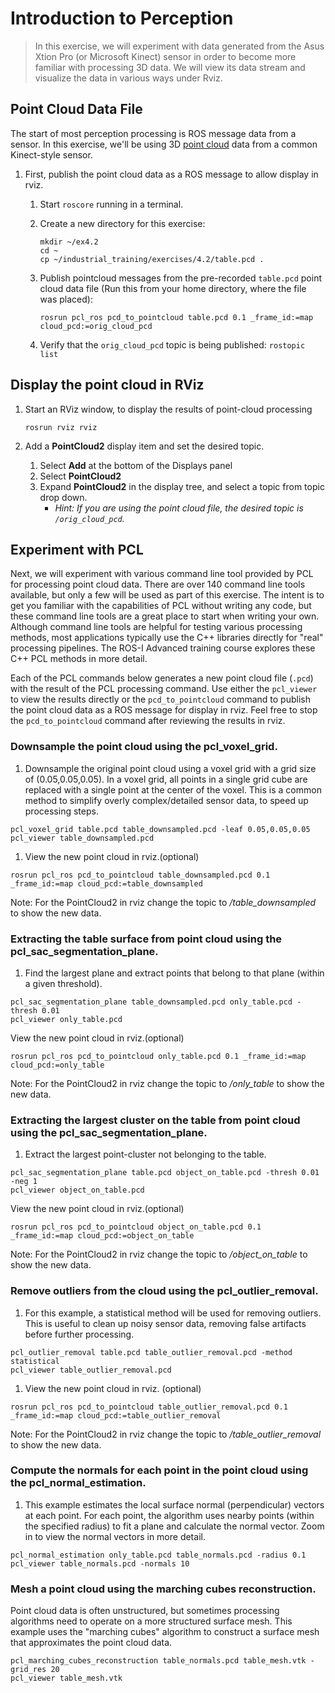 # Introduction to Perception
>In this exercise, we will experiment with data generated from the Asus Xtion Pro (or Microsoft Kinect) sensor in order to become more familiar with processing 3D data. We will view its data stream and visualize the data in various ways under Rviz.

## Point Cloud Data File
The start of most perception processing is ROS message data from a sensor.  In this exercise, we'll be using 3D [point cloud](http://docs.ros.org/api/sensor_msgs/html/msg/PointCloud2.html) data from a common Kinect-style sensor.

1. First, publish the point cloud data as a ROS message to allow display in rviz.

   1. Start `roscore` running in a terminal.
   1. Create a new directory for this exercise:
      ```
      mkdir ~/ex4.2
      cd ~
      cp ~/industrial_training/exercises/4.2/table.pcd .
      ```
      
   1. Publish pointcloud messages from the pre-recorded `table.pcd` point cloud data file (Run this from your home directory, where the file was placed):
      ```
      rosrun pcl_ros pcd_to_pointcloud table.pcd 0.1 _frame_id:=map cloud_pcd:=orig_cloud_pcd
      ```
   1. Verify that the `orig_cloud_pcd` topic is being published: `rostopic list`

## Display the point cloud in RViz

1. Start an RViz window, to display the results of point-cloud processing
   ```
   rosrun rviz rviz
   ```

1. Add a **PointCloud2** display item and set the desired topic.
   1. Select **Add** at the bottom of the Displays panel
   1. Select **PointCloud2**
   1. Expand **PointCloud2** in the display tree, and select a topic from topic drop down.
      * _Hint: If you are using the point cloud file, the desired topic is `/orig_cloud_pcd`._

## Experiment with PCL
   Next, we will experiment with various command line tool provided by PCL for processing point cloud data. There are over 140 command line tools available, but only a few will be used as part of this exercise. The intent is to get you familiar with the capabilities of PCL without writing any code, but these command line tools are a great place to start when writing your own.  Although command line tools are helpful for testing various processing methods, most applications typically use the C++ libraries directly for "real" processing pipelines.  The ROS-I Advanced training course explores these C++ PCL methods in more detail.
   
   Each of the PCL commands below generates a new point cloud file (`.pcd`) with the result of the PCL processing command.  Use either the `pcl_viewer` to view the results directly or the `pcd_to_pointcloud` command to publish the point cloud data as a ROS message for display in rviz.  Feel free to stop the `pcd_to_pointcloud` command after reviewing the results in rviz.

### Downsample the point cloud using the pcl_voxel_grid.

1. Downsample the original point cloud using a voxel grid with a grid size of (0.05,0.05,0.05).  In a voxel grid, all points in a single grid cube are replaced with a single point at the center of the voxel.  This is a common method to simplify overly complex/detailed sensor data, to speed up processing steps.
  ```
  pcl_voxel_grid table.pcd table_downsampled.pcd -leaf 0.05,0.05,0.05
  pcl_viewer table_downsampled.pcd
  ```

1. View the new point cloud in rviz.(optional)
  ```
  rosrun pcl_ros pcd_to_pointcloud table_downsampled.pcd 0.1 _frame_id:=map cloud_pcd:=table_downsampled
  ```
  Note: For the PointCloud2 in rviz change the topic to */table_downsampled* to show the new data.

### Extracting the table surface from point cloud using the pcl_sac_segmentation_plane.

1.  Find the largest plane and extract points that belong to that plane (within a given threshold).
  ```
  pcl_sac_segmentation_plane table_downsampled.pcd only_table.pcd -thresh 0.01
  pcl_viewer only_table.pcd
  ```
  View the new point cloud in rviz.(optional)
  ```
  rosrun pcl_ros pcd_to_pointcloud only_table.pcd 0.1 _frame_id:=map cloud_pcd:=only_table
  ```
  Note: For the PointCloud2 in rviz change the topic to */only_table* to show the new data.
  
### Extracting the largest cluster on the table from point cloud using the pcl_sac_segmentation_plane.

1.  Extract the largest point-cluster not belonging to the table.
  ```
  pcl_sac_segmentation_plane table.pcd object_on_table.pcd -thresh 0.01 -neg 1
  pcl_viewer object_on_table.pcd
  ```
  View the new point cloud in rviz.(optional)
  ```
  rosrun pcl_ros pcd_to_pointcloud object_on_table.pcd 0.1 _frame_id:=map cloud_pcd:=object_on_table
  ```
  Note: For the PointCloud2 in rviz change the topic to */object_on_table* to show the new data.

### Remove outliers from the cloud using the pcl_outlier_removal.
1. For this example, a statistical method will be used for removing outliers.  This is useful to clean up noisy sensor data, removing false artifacts before further processing.
  ```
  pcl_outlier_removal table.pcd table_outlier_removal.pcd -method statistical
  pcl_viewer table_outlier_removal.pcd
  ```
1. View the new point cloud in rviz. (optional)
  ```
  rosrun pcl_ros pcd_to_pointcloud table_outlier_removal.pcd 0.1 _frame_id:=map cloud_pcd:=table_outlier_removal
  ```
  Note: For the PointCloud2 in rviz change the topic to */table_outlier_removal* to show the new data.

### Compute the normals for each point in the point cloud using the pcl_normal_estimation.
1. This example estimates the local surface normal (perpendicular) vectors at each point.  For each point, the algorithm uses nearby points (within the specified radius) to fit a plane and calculate the normal vector.  Zoom in to view the normal vectors in more detail.
  ```
  pcl_normal_estimation only_table.pcd table_normals.pcd -radius 0.1
  pcl_viewer table_normals.pcd -normals 10
  ```

### Mesh a point cloud using the marching cubes reconstruction.
Point cloud data is often unstructured, but sometimes processing algorithms need to operate on a more structured surface mesh.  This example uses the "marching cubes" algorithm to construct a surface mesh that approximates the point cloud data.
  ```
  pcl_marching_cubes_reconstruction table_normals.pcd table_mesh.vtk -grid_res 20
  pcl_viewer table_mesh.vtk
  ```
